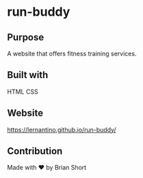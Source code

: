 # run-buddy

## Purpose
A website that offers fitness training services. 

## Built with
HTML
CSS

## Website 
https://lernantino.github.io/run-buddy/

## Contribution
Made with ❤️ by Brian Short
